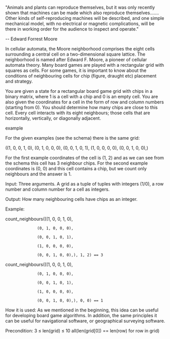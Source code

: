 "Animals and plants can reproduce themselves, but it was only recently shown that machines can be made which also reproduce themselves……. Other kinds of self-reproducing machines will be described, and one simple mechanical model, with no electrical or magnetic complications, will be there in working order for the audience to inspect and operate."

-- Edward Forrest Moore

In cellular automata, the Moore neighborhood comprises the eight cells surrounding a central cell on a two-dimensional square lattice. The neighborhood is named after Edward F. Moore, a pioneer of cellular automata theory. Many board games are played with a rectangular grid with squares as cells. For some games, it is important to know about the conditions of neighbouring cells for chip (figure, draught etc) placement and strategy.

You are given a state for a rectangular board game grid with chips in a binary matrix, where 1 is a cell with a chip and 0 is an empty cell. You are also given the coordinates for a cell in the form of row and column numbers (starting from 0). You should determine how many chips are close to this cell. Every cell interacts with its eight neighbours; those cells that are horizontally, vertically, or diagonally adjacent.

example

For the given examples (see the schema) there is the same grid:

((1, 0, 0, 1, 0),
 (0, 1, 0, 0, 0),
 (0, 0, 1, 0, 1),
 (1, 0, 0, 0, 0),
 (0, 0, 1, 0, 0),)


For the first example coordinates of the cell is (1, 2) and as we can see from the schema this cell has 3 neighbour chips. For the second example coordinates is (0, 0) and this cell contains a chip, but we count only neighbours and the answer is 1.

Input: Three arguments. A grid as a tuple of tuples with integers (1/0), a row number and column number for a cell as integers.

Output: How many neighbouring cells have chips as an integer.

Example:

count_neighbours(((1, 0, 0, 1, 0),

                  (0, 1, 0, 0, 0),

                  (0, 0, 1, 0, 1),

                  (1, 0, 0, 0, 0),

                  (0, 0, 1, 0, 0),), 1, 2) == 3

count_neighbours(((1, 0, 0, 1, 0),

                  (0, 1, 0, 0, 0),

                  (0, 0, 1, 0, 1),

                  (1, 0, 0, 0, 0),

                  (0, 0, 1, 0, 0),), 0, 0) == 1


How it is used: As we mentioned in the beginning, this idea can be useful for developing board game algorithms. In addition, the same principles it can be useful for navigational software, or geographical surveying software.

Precondition:
3 ≤ len(grid) ≤ 10
all(len(grid[0]) == len(row) for row in grid)
